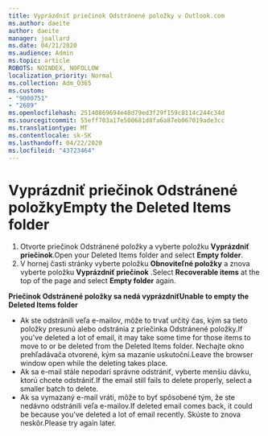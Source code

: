 ```yaml
---
title: Vyprázdniť priečinok Odstránené položky v Outlook.com
ms.author: daeite
author: daeite
manager: joallard
ms.date: 04/21/2020
ms.audience: Admin
ms.topic: article
ROBOTS: NOINDEX, NOFOLLOW
localization_priority: Normal
ms.collection: Adm_O365
ms.custom:
- "9000751"
- "2689"
ms.openlocfilehash: 25140869694e48d79ed3f29f159c8114c244c34d
ms.sourcegitcommit: 55eff703a17e500681d8fa6a87eb067019ade3cc
ms.translationtype: MT
ms.contentlocale: sk-SK
ms.lasthandoff: 04/22/2020
ms.locfileid: "43723464"
---
```

# <a name="empty-the-deleted-items-folder"></a><span data-ttu-id="8beea-102">Vyprázdniť priečinok Odstránené položky</span><span class="sxs-lookup"><span data-stu-id="8beea-102">Empty the Deleted Items folder</span></span>

1. <span data-ttu-id="8beea-103">Otvorte priečinok Odstránené položky a vyberte položku **Vyprázdniť priečinok**.</span><span class="sxs-lookup"><span data-stu-id="8beea-103">Open your Deleted Items folder and select **Empty folder**.</span></span>
2. <span data-ttu-id="8beea-104">V hornej časti stránky vyberte položku **Obnoviteľné položky** a znova vyberte položku **Vyprázdniť priečinok** .</span><span class="sxs-lookup"><span data-stu-id="8beea-104">Select **Recoverable items** at the top of the page and select **Empty folder** again.</span></span>

<span data-ttu-id="8beea-105">**Priečinok Odstránené položky sa nedá vyprázdniť**</span><span class="sxs-lookup"><span data-stu-id="8beea-105">**Unable to empty the Deleted Items folder**</span></span>

- <span data-ttu-id="8beea-106">Ak ste odstránili veľa e-mailov, môže to trvať určitý čas, kým sa tieto položky presunú alebo odstránia z priečinka Odstránené položky.</span><span class="sxs-lookup"><span data-stu-id="8beea-106">If you've deleted a lot of email, it may take some time for those items to move to or be deleted from the Deleted Items folder.</span></span> <span data-ttu-id="8beea-107">Nechajte okno prehľadávača otvorené, kým sa mazanie uskutoční.</span><span class="sxs-lookup"><span data-stu-id="8beea-107">Leave the browser window open while the deleting takes place.</span></span>
- <span data-ttu-id="8beea-108">Ak sa e-mail stále nepodarí správne odstrániť, vyberte menšiu dávku, ktorú chcete odstrániť.</span><span class="sxs-lookup"><span data-stu-id="8beea-108">If the email still fails to delete properly, select a smaller batch to delete.</span></span>
- <span data-ttu-id="8beea-109">Ak sa vymazaný e-mail vráti, môže to byť spôsobené tým, že ste nedávno odstránili veľa e-mailov.</span><span class="sxs-lookup"><span data-stu-id="8beea-109">If deleted email comes back, it could be because you've deleted a lot of email recently.</span></span> <span data-ttu-id="8beea-110">Skúste to znova neskôr.</span><span class="sxs-lookup"><span data-stu-id="8beea-110">Please try again later.</span></span>